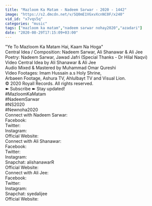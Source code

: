 ```yaml
---
title: "Mazloom Ka Matam - Nadeem Sarwar - 2020 - 1442"
image: "https://s2.dmcdn.net/v/SQ0mE1VGxvXcnNC0F/x240"
vid_id: "x7vqs5q"
categories: "music"
tags: ["mazloom ka matam","nadeem sarwar nohay2020","azadari"]
date: "2020-08-29T17:15:09+03:00"
---
```

&quot;Ye To Mazloom Ka Matam Hai, Kaam Na Hoga&quot;  <br>Central Idea / Composition: Nadeem Sarwar, Ali Shanawar &amp; Ali Jee  <br>Poetry: Nadeem Sarwar, Jawad Jafri (Special Thanks - Dr Hilal Naqvi)    <br>Video Central Idea by Ali Shanawar &amp; Ali Jee  <br>Audio Mixed &amp; Mastered by Muhammad Omar Qureshi  <br>Video Footages: Imam Hussain a.s Holy Shrine,   <br>Arbaeen Footage, Ashura TV, Ahlulbayt TV and Visual Lion.  <br>© 2020 Royall Records. All rights reserved.  <br>➽ Subscribe ➽   Stay updated!  <br>#MazloomKaMatam  <br>#NadeemSarwar  <br>#NS2020  <br>#Newnoha2020  <br>Connect with Nadeem Sarwar:  <br>Facebook:   <br>Twitter:   <br>Instagram:   <br>Official Website:   <br>Connect with Ali Shanawar:  <br>Facebook:   <br>Twitter:   <br>Instagram:   <br>Snapchat: alishanawarR  <br>Official Website:   <br>Connect with Ali Jee:  <br>Facebook:   <br>Twitter:   <br>Instagram:   <br>Snapchat: syedalijee  <br>Official Website:   <br>
